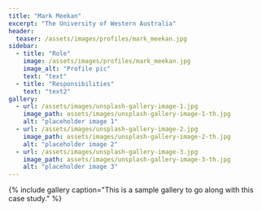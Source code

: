 ```yaml
---
title: "Mark Meekan"
excerpt: "The University of Western Australia"
header:
  teaser: /assets/images/profiles/mark_meekan.jpg
sidebar:
  - title: "Role"
    image: /assets/images/profiles/mark_meekan.jpg
    image_alt: "Profile pic"
    text: "text"
  - title: "Responsibilities"
    text: "text2"
gallery:
  - url: /assets/images/unsplash-gallery-image-1.jpg
    image_path: assets/images/unsplash-gallery-image-1-th.jpg
    alt: "placeholder image 1"
  - url: /assets/images/unsplash-gallery-image-2.jpg
    image_path: assets/images/unsplash-gallery-image-2-th.jpg
    alt: "placeholder image 2"
  - url: /assets/images/unsplash-gallery-image-3.jpg
    image_path: assets/images/unsplash-gallery-image-3-th.jpg
    alt: "placeholder image 3"
---
```


{% include gallery caption="This is a sample gallery to go along with this case study." %}
